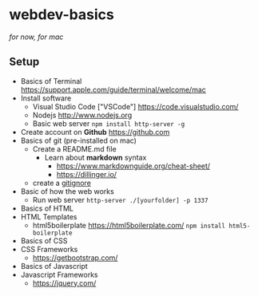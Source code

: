 # webdev-basics

_for now, for mac_

## Setup
- Basics of Terminal https://support.apple.com/guide/terminal/welcome/mac
- Install software
    - Visual Studio Code ["VSCode"] https://code.visualstudio.com/
    - Nodejs http://www.nodejs.org
    - Basic web server
    `npm install http-server -g`
- Create account on **Github** https://github.com
- Basics of git (pre-installed on mac)
    - Create a README.md file
        - Learn about **markdown** syntax 
            - https://www.markdownguide.org/cheat-sheet/
            - https://dillinger.io/
    - create a [gitignore](https://www.pluralsight.com/guides/how-to-use-gitignore-file) 
- Basic of how the web works
    - Run web server
    `http-server ./[yourfolder] -p 1337`
- Basics of HTML
- HTML Templates
    - html5boilerplate https://html5boilerplate.com/
    `npm install html5-boilerplate`
- Basics of CSS
- CSS Frameworks
    - https://getbootstrap.com/
- Basics of Javascript
- Javascript Frameworks
    - https://jquery.com/ 






